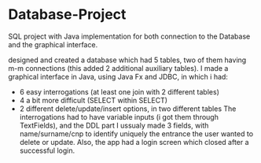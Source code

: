 # Database-Project

SQL project with Java implementation for both connection to the Database and the graphical interface.

designed and created a database which had 5 tables, two of them having m-m connections (this added 2 additional auxiliary tables). I made a graphical interface in Java, using Java Fx and JDBC, in which i had:
- 6 easy interrogations (at least one join with 2 different tables)
- 4 a bit more difficult (SELECT within SELECT)
- 2 different delete/update/insert options, in two different tables
The interrogations had to have variable inputs (i got them through TextFields), and the DDL part I ussualy made 3 fields, with name/surname/cnp to identify uniquely the entrance the user wanted to delete or update.
Also, the app had a login screen which closed after a successful login.
